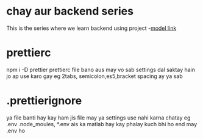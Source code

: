 # chay aur backend series


This is the series where we learn backend using project
-[model link](https://app.eraser.io/workspace/YrPqZ1VogxGy1jzIDkzj?origin=share)

#   prettierc
npm i -D prettier
prettierc file bano aus may vo sab settings dal saktay hain jo ap use karo gay eg 2tabs, semicolon,es5,bracket spacing ay ya sab

#   .prettierignore
ya file banti hay kay ham jis file may ya settings use nahi karna chatay eg .env .node_moules, *.env ais ka matlab hay kay phalay kuch bhi ho end may .env ho 
